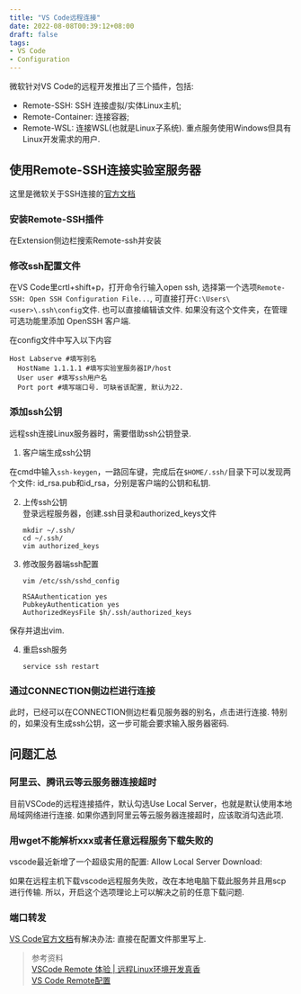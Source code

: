 ```yaml
---
title: "VS Code远程连接"
date: 2022-08-08T00:39:12+08:00
draft: false
tags:
- VS Code
- Configuration
---
```


微软针对VS Code的远程开发推出了三个插件，包括: 
- Remote-SSH: SSH 连接虚拟/实体Linux主机;
- Remote-Container: 连接容器;
- Remote-WSL: 连接WSL(也就是Linux子系统). 重点服务使用Windows但具有Linux开发需求的用户. 

## 使用Remote-SSH连接实验室服务器

这里是微软关于SSH连接的[官方文档](https://code.visualstudio.com/docs/remote/ssh#_getting-started)

### 安装Remote-SSH插件

在Extension侧边栏搜索Remote-ssh并安装

### 修改ssh配置文件

在VS Code里crtl+shift+p，打开命令行输入open ssh, 选择第一个选项```Remote-SSH: Open SSH Configuration File...```, 可直接打开```C:\Users\<user>\.ssh\config```文件. 也可以直接编辑该文件. 如果没有这个文件夹，在管理可选功能里添加 OpenSSH 客户端. 


在config文件中写入以下内容

```
Host Labserve #填写别名
  HostName 1.1.1.1 #填写实验室服务器IP/host
  User user #填写ssh用户名
  Port port #填写端口号. 可缺省该配置, 默认为22.
```

### 添加ssh公钥

远程ssh连接Linux服务器时，需要借助ssh公钥登录.

1. 客户端生成ssh公钥  

在cmd中输入```ssh-keygen```，一路回车键，完成后在```$HOME/.ssh/```目录下可以发现两个文件: id_rsa.pub和id_rsa，分别是客户端的公钥和私钥. 

2. 上传ssh公钥  
登录远程服务器，创建.ssh目录和authorized_keys文件

    ```
    mkdir ~/.ssh/
    cd ~/.ssh/
    vim authorized_keys
    ```

3. 修改服务器端ssh配置

    ```
    vim /etc/ssh/sshd_config
    ```
    ```
    RSAAuthentication yes
    PubkeyAuthentication yes
    AuthorizedKeysFile $h/.ssh/authorized_keys
    ```

保存并退出vim. 

4. 重启ssh服务
    ```
    service ssh restart
    ```

### 通过CONNECTION侧边栏进行连接

此时，已经可以在CONNECTION侧边栏看见服务器的别名，点击进行连接. 
特别的，如果没有生成ssh公钥，这一步可能会要求输入服务器密码. 

## 问题汇总

### 阿里云、腾讯云等云服务器连接超时

目前VSCode的远程连接插件，默认勾选Use Local Server，也就是默认使用本地局域网络进行连接. 如果你遇到阿里云等云服务器连接超时，应该取消勾选此项. 

### 用wget不能解析xxx或者任意远程服务下载失败的

vscode最近新增了一个超级实用的配置: Allow Local Server Download:

如果在远程主机下载vscode远程服务失败，改在本地电脑下载此服务并且用scp进行传输. 
所以，开启这个选项理论上可以解决之前的任意下载问题. 

### 端口转发

[VS Code官方文档](https://code.visualstudio.com/docs/remote/ssh)有解决办法: 直接在配置文件那里写上. 


> 参考资料  
> [VSCode Remote 体验 | 远程Linux环境开发真香](https://zhuanlan.zhihu.com/p/64849549)  
> [VS Code Remote配置](https://zhuanlan.zhihu.com/p/124105812)